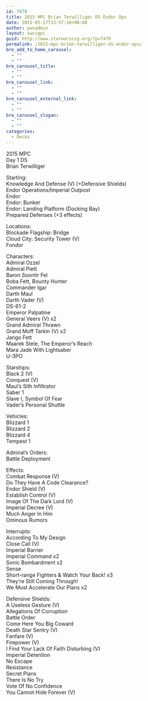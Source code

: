 ```yaml
---
id: 7470
title: 2015 MPC Brian Terwilliger DS Endor Ops
date: 2015-05-27T15:57:10+00:00
author: pwsadmin
layout: swccgpc
guid: http://www.starwarsccg.org/?p=7470
permalink: /2015-mpc-brian-terwilliger-ds-endor-ops/
bre_add_to_home_carousel:
  - ""
  - ""
bre_carousel_title:
  - ""
  - ""
bre_carousel_link:
  - ""
  - ""
bre_carousel_external_link:
  - ""
  - ""
bre_carousel_slogan:
  - ""
  - ""
categories:
  - Decks
---
```

2015 MPC  
Day 1 DS  
Brian Terwilliger

Starting:  
Knowledge And Defense (V) (+Defensive Shields)  
Endor Operations/Imperial Outpost  
Endor  
Endor: Bunker  
Endor: Landing Platform (Docking Bay)  
Prepared Defenses (+3 effects)

Locations:  
Blockade Flagship: Bridge  
Cloud City: Security Tower (V)  
Fondor

Characters:  
Admiral Ozzel  
Admiral Piett  
Baron Soontir Fel  
Boba Fett, Bounty Hunter  
Commander Igar  
Darth Maul  
Darth Vader (V)  
DS-61-2  
Emperor Palpatine  
General Veers (V) x2  
Grand Admiral Thrawn  
Grand Moff Tarkin (V) x2  
Jango Fett  
Maarek Stele, The Emperor&#8217;s Reach  
Mara Jade With Lightsaber  
U-3PO

Starships:  
Black 2 (V)  
Conquest (V)  
Maul&#8217;s Sith Infiltrator  
Saber 1  
Slave I, Symbol Of Fear  
Vader&#8217;s Personal Shuttle

Vehicles:  
Blizzard 1  
Blizzard 2  
Blizzard 4  
Tempest 1

Admiral&#8217;s Orders:  
Battle Deployment

Effects:  
Combat Response (V)  
Do They Have A Code Clearance?  
Endor Shield (V)  
Establish Control (V)  
Image Of The Dark Lord (V)  
Imperial Decree (V)  
Much Anger In Him  
Ominous Rumors

Interrupts:  
According To My Design  
Close Call (V)  
Imperial Barrier  
Imperial Command x2  
Sonic Bombardment x2  
Sense  
Short-range Fighters & Watch Your Back! x3  
They&#8217;re Still Coming Through!  
We Must Accelerate Our Plans x2

Defensive Shields:  
A Useless Gesture (V)  
Allegations Of Corruption  
Battle Order  
Come Here You Big Coward  
Death Star Sentry (V)  
Fanfare (V)  
Firepower (V)  
I Find Your Lack Of Faith Disturbing (V)  
Imperial Detention  
No Escape  
Resistance  
Secret Plans  
There Is No Try  
Vote Of No Confidence  
You Cannot Hide Forever (V)